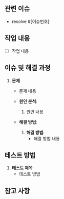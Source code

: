 ## 관련 이슈
- resolve #[이슈번호]


## 작업 내용
- [ ] 작업 내용


## 이슈 및 해결 과정
1. **문제**
    - 문제 내용
    - **원인 분석**:
        1. 원인 내용
        
    - **해결 방법**:
        1. **해결 방법**:
            - 해결 방법 내용


## 테스트 방법
1. **테스트 제목**
    - 테스트 방법


## 참고 사항
